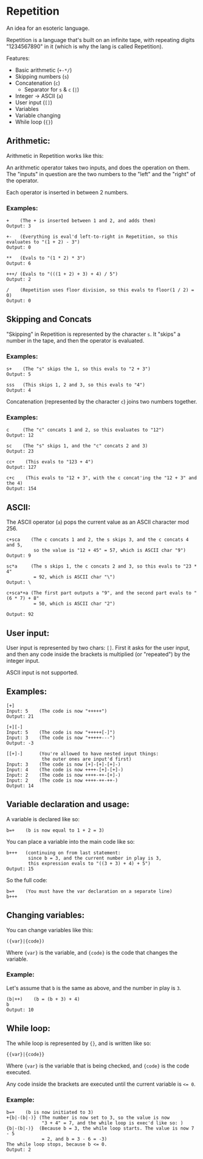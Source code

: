 # Repetition
An idea for an esoteric language.

Repetition is a language that's built on an infinite tape, with repeating digits "1234567890" in it (which is why the lang is called Repetition).

Features:

- Basic arithmetic (`+-*/`)
- Skipping numbers (`s`)
- Concatenation (`c`)
    - Separator for `s` & `c` (`|`)
- Integer -> ASCII (`a`)
- User input (`[]`)
- Variables
- Variable changing
- While loop (`{}`)

## Arithmetic:

Arithmetic in Repetition works like this:

An arithmetic operator takes two inputs, and does the operation on them. The "inputs" in question are the two numbers to the "left" and the "right" of the operator.

Each operator is inserted in between 2 numbers.

### Examples:

    +    (The + is inserted between 1 and 2, and adds them)
    Output: 3
    
    +-   (Everything is eval'd left-to-right in Repetition, so this evaluates to "(1 + 2) - 3")
    Output: 0
    
    **   (Evals to "(1 * 2) * 3")
    Output: 6
    
    +++/ (Evals to "(((1 + 2) + 3) + 4) / 5")
    Output: 2
    
    /    (Repetition uses floor division, so this evals to floor(1 / 2) = 0)
    Output: 0
    
## Skipping and Concats

"Skipping" in Repetition is represented by the character `s`. It "skips" a number in the tape, and then the operator is evaluated.

### Examples:

    s+    (The "s" skips the 1, so this evals to "2 + 3")
    Output: 5
    
    sss   (This skips 1, 2 and 3, so this evals to "4")
    Output: 4
    
Concatenation (represented by the character `c`) joins two numbers together.

### Examples:

    c     (The "c" concats 1 and 2, so this evaluates to "12")
    Output: 12
    
    sc    (The "s" skips 1, and the "c" concats 2 and 3)
    Output: 23
    
    cc+    (This evals to "123 + 4")
    Output: 127
    
    c+c    (This evals to "12 + 3", with the c concat'ing the "12 + 3" and the 4)
    Output: 154
    
## ASCII:

The ASCII operator (`a`) pops the current value as an ASCII character mod 256.

    c+sca    (The c concats 1 and 2, the s skips 3, and the c concats 4 and 5,
              so the value is "12 + 45" = 57, which is ASCII char "9")    
    Output: 9
    
    sc*a     (The s skips 1, the c concats 2 and 3, so this evals to "23 * 4"
              = 92, which is ASCII char "\")     
    Output: \
    
    c+sca*+a (The first part outputs a "9", and the second part evals to "(6 * 7) + 8"
              = 50, which is ASCII char "2")
              
    Output: 92
    
## User input:

User input is represented by two chars: `[]`. First it asks for the user input, and then any code inside the brackets is multiplied (or "repeated") by the integer input.

ASCII input is not supported.

## Examples:

    [+]
    Input: 5    (The code is now "+++++")
    Output: 21
    
    [+][-]
    Input: 5    (The code is now "+++++[-]")
    Input: 3    (The code is now "+++++---")
    Output: -3
    
    [[+]-]      (You're allowed to have nested input things:
                 the outer ones are input'd first)
    Input: 3    (The code is now [+]-[+]-[+]-)
    Input: 4    (The code is now ++++-[+]-[+]-)
    Input: 2    (The code is now ++++-++-[+]-)
    Input: 2    (The code is now ++++-++-++-)
    Output: 14
    
## Variable declaration and usage:

A variable is declared like so:

    b=+    (b is now equal to 1 + 2 = 3)
    
You can place a variable into the main code like so:

    b+++   (continuing on from last statement:
            since b = 3, and the current number in play is 3,
            this expression evals to "((3 + 3) + 4) + 5")
    Output: 15
    
So the full code:

    b=+    (You must have the var declaration on a separate line)
    b+++
    
## Changing variables:

You can change variables like this:

    ({var}|{code})
    
Where `{var}` is the variable, and `{code}` is the code that changes the variable.

### Example:

Let's assume that `b` is the same as above, and the number in play is `3`.

    (b|++)    (b = (b + 3) + 4)
    b
    Output: 10
    
## While loop:

The while loop is represented by `{}`, and is written like so:

    {{var}|{code}}
    
Where `{var}` is the variable that is being checked, and `{code}` is the code executed.

Any code inside the brackets are executed until the current variable is `<= 0`.

### Example:

    b=+    (b is now initiated to 3)
    +{b|-(b|-)} (The number is now set to 3, so the value is now
                 "3 + 4" = 7, and the while loop is exec'd like so: )
    {b|-(b|-)}  (Because b = 3, the while loop starts. The value is now 7 - 5
                 = 2, and b = 3 - 6 = -3)
    The while loop stops, because b <= 0.
    Output: 2
